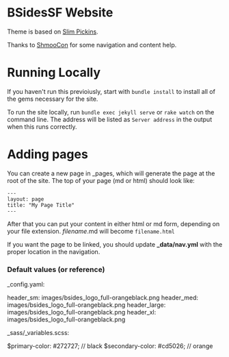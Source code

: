 # BSidesSF Website

Theme is based on [Slim Pickins](https://chrisanthropic.github.io/slim-pickins-jekyll-theme/).

Thanks to [ShmooCon](http://shmoocon.org/) for some navigation and content help.

# Running Locally

If you haven't run this previoiusly, start with `bundle install` to install all of the gems necessary for the site.

To run the site locally, run `bundle exec jekyll serve` or `rake watch` on the command line. The address will be listed as `Server address` in the output when this runs correctly.

# Adding pages

You can create a new page in \_pages, which will generate the page at the root of the site. The top of your page (md or html) should look like:

```
---
layout: page
title: "My Page Title"
---
```

After that you can put your content in either html or md form, depending on your file extension. _filename_.md will become `filename.html`

If you want the page to be linked, you should update **\_data/nav.yml** with the proper
location in the navigation.

### Default values (or reference)

\_config.yaml:

header_sm: images/bsides_logo_full-orangeblack.png
header_med: images/bsides_logo_full-orangeblack.png
header_large: images/bsides_logo_full-orangeblack.png
header_xl: images/bsides_logo_full-orangeblack.png

\_sass/\_variables.scss:

$primary-color: #272727; // black
$secondary-color: #cd5026; // orange
